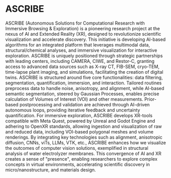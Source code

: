 # ASCRIBE

ASCRIBE (Autonomous Solutions for Computational Research with Immersive Browsing & Exploration) is a pioneering research project at the nexus of AI and Extended Reality (XR), designed to revolutionize scientific visualization and accelerate discovery. This initiative is developing AI-based algorithms for an integrated platform that leverages multimodal data, structural/chemical analyses, and immersive visualization for interactive exploration. ASCRIBE is uniquely positioned through strategic partnerships with leading centers, including CAMERA, CIWE, and Restor-C, granting access to advanced data sources such as X-ray CT, FIB-SEM, cryo-TEM, time-lapse plant imaging, and simulations, facilitating the creation of digital twins. ASCRIBE is structured around five core functionalities: data filtering, segmentation, quantification, immersion, and interaction. Tailored routines preprocess data to handle noise, anisotropy, and alignment, while AI-based semantic segmentation, steered by Gaussian Processes, enables precise calculation of Volumes of Interest (VOI) and other measurements. Prior-based postprocessing and validation are achieved through AI-driven autonomous loops, providing iterative feedback and uncertainty quantification. For immersive exploration, ASCRIBE develops XR-tools compatible with Meta Quest, powered by Unreal and Godot Engine and adhering to OpenXR standards, allowing ingestion and visualization of raw and reduced data, including VOI-based polygonal meshes and volume renderings. By integrating key technologies such as alignment, anisotropic diffusion, CNNs, viTs, LLMs, VTK, etc., ASCRIBE enhances how we visualize the outcomes of computer vision solutions, exemplified in structural analysis of water electrolyzer membranes. This convergence of AI and XR creates a sense of "presence", enabling researchers to explore complex concepts in virtual environments, accelerating scientific discovery in micro/nanostructure, and materials design.
